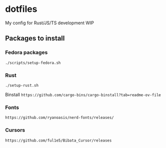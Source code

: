 # dotfiles

My config for Rust/JS/TS development
WIP

## Packages to install

### Fedora packages

`./scripts/setup-fedora.sh`

### Rust

`./setup-rust.sh`

Binstall
`https://github.com/cargo-bins/cargo-binstall?tab=readme-ov-file`

### Fonts

`https://github.com/ryanoasis/nerd-fonts/releases/`

### Cursors

`https://github.com/ful1e5/Bibata_Cursor/releases`
